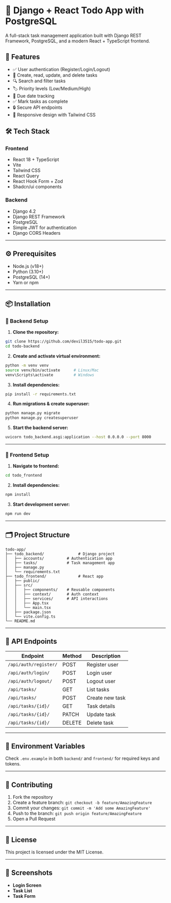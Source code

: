 
# 📝 Django + React Todo App with PostgreSQL

A full-stack task management application built with Django REST Framework, PostgreSQL, and a modern React + TypeScript frontend.

<!-- ![App Screenshot](https://via.placeholder.com/800x500?text=Todo+App+Screenshot) Replace with actual screenshot -->

## 🚀 Features

- ✅ User authentication (Register/Login/Logout)
- 📝 Create, read, update, and delete tasks
- 🔍 Search and filter tasks
- 🏷️ Priority levels (Low/Medium/High)
- 📅 Due date tracking
- ✅ Mark tasks as complete
- 🔒 Secure API endpoints
- 📱 Responsive design with Tailwind CSS

## 🛠️ Tech Stack

### Frontend
- React 18 + TypeScript
- Vite
- Tailwind CSS
- React Query
- React Hook Form + Zod
- Shadcn/ui components

### Backend
- Django 4.2
- Django REST Framework
- PostgreSQL
- Simple JWT for authentication
- Django CORS Headers

---

## ⚙️ Prerequisites

- Node.js (v18+)
- Python (3.10+)
- PostgreSQL (14+)
- Yarn or npm

---

## 📦 Installation

### 🔧 Backend Setup

1. **Clone the repository:**

```bash
git clone https://github.com/devil3515/todo-app.git
cd todo-backend
```

2. **Create and activate virtual environment:**

```bash
python -m venv venv
source venv/bin/activate      # Linux/Mac
venv\Scripts\activate         # Windows
```

3. **Install dependencies:**

```bash
pip install -r requirements.txt
```


4. **Run migrations & create superuser:**

```bash
python manage.py migrate
python manage.py createsuperuser
```

5. **Start the backend server:**

```bash
uvicorn todo_backend.asgi:application --host 0.0.0.0 --port 8000
```

---

### 🎨 Frontend Setup

1. **Navigate to frontend:**

```bash
cd todo_frontend
```

2. **Install dependencies:**

```bash
npm install  
```


3. **Start development server:**

```bash
npm run dev 
```

---

## 🗂 Project Structure

```
todo-app/
├── todo_backend/               # Django project
│   ├── accounts/          # Authentication app
│   ├── tasks/             # Task management app
│   ├── manage.py
│   └── requirements.txt
├── todo_frontend/              # React app
│   ├── public/
│   ├── src/
│   │   ├── components/    # Reusable components
│   │   ├── context/       # Auth context
│   │   ├── services/      # API interactions
│   │   ├── App.tsx
│   │   └── main.tsx
│   ├── package.json
│   └── vite.config.ts
└── README.md
```

---

## 🔗 API Endpoints

| Endpoint                  | Method | Description         |
|--------------------------|--------|---------------------|
| `/api/auth/register/`    | POST   | Register user       |
| `/api/auth/login/`       | POST   | Login user          |
| `/api/auth/logout/`      | POST   | Logout user         |
| `/api/tasks/`            | GET    | List tasks          |
| `/api/tasks/`            | POST   | Create new task     |
| `/api/tasks/{id}/`       | GET    | Task details        |
| `/api/tasks/{id}/`       | PATCH  | Update task         |
| `/api/tasks/{id}/`       | DELETE | Delete task         |

---


## 🧪 Environment Variables

Check `.env.example` in both `backend/` and `frontend/` for required keys and tokens.

---

## 🤝 Contributing

1. Fork the repository  
2. Create a feature branch: `git checkout -b feature/AmazingFeature`  
3. Commit your changes: `git commit -m 'Add some AmazingFeature'`  
4. Push to the branch: `git push origin feature/AmazingFeature`  
5. Open a Pull Request

---

## 📄 License

This project is licensed under the MIT License.

---

## 📸 Screenshots

<!-- Replace with actual screenshots -->
- **Login Screen**
- **Task List**
- **Task Form**
